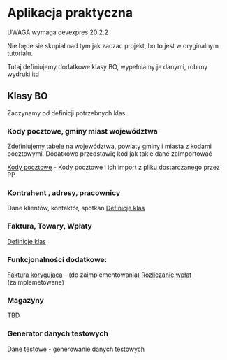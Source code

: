 # Aplikacja praktyczna

UWAGA wymaga devexpres 20.2.2

Nie będe sie skupiał nad tym jak zaczac projekt, bo to jest w oryginalnym tutorialu.

Tutaj definiujemy dodatkowe klasy BO, wypełniamy je danymi, robimy wydruki itd
## Klasy BO
Zaczynamy od definicji potrzebnych klas.
### Kody pocztowe, gminy miast województwa

Zdefiniujemy tabele na województwa, powiaty gminy i miasta z kodami pocztowymi. Dodatkowo przedstawię kod jak takie dane zaimportować

[Kody pocztowe](KodyPocztowe.md) - Kody pocztowe i ich import z pliku dostarczanego przez PP

### Kontrahent , adresy, pracownicy

Dane klientów, kontaktór, spotkań
[Definicje klas](Klienci.md)
### Faktura, Towary, Wpłaty

[Definicje klas](FakturyWplatyTowary.md)

### Funkcjonalności dodatkowe:
[Faktura korygujaca](Faktura_korygująca.md) - (do zaimplementowania)
[Rozliczanie wpłat](Rozliczanie_wplat.md) (zaimplemetowane)

### Magazyny
TBD



### Generator danych testowych
[Dane testowe](Wygenerowanie_danych.md) - generowanie danych testowych
